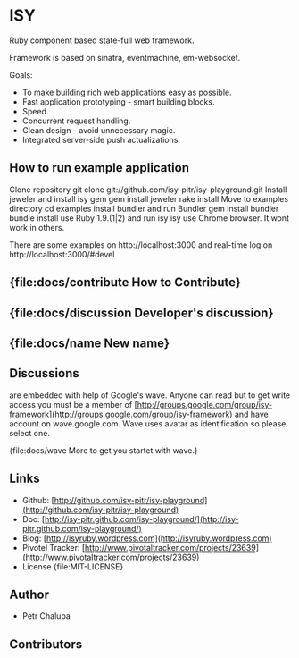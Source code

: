 # ISY

Ruby component based state-full web framework.

Framework is based on sinatra, eventmachine, em-websocket.

Goals:

- To make building rich web applications easy as possible.
- Fast application prototyping - smart building blocks.
- Speed.
- Concurrent request handling.
- Clean design - avoid unnecessary magic.
- Integrated server-side push actualizations.

## How to run example application
Clone repository
    git clone git://github.com/isy-pitr/isy-playground.git
Install jeweler and install isy gem
    gem install jeweler
    rake install
Move to examples directory
    cd examples
install bundler and run Bundler
    gem install bundler
    bundle install
use Ruby 1.9.(1|2) and run isy
    isy
use Chrome browser. It wont work in others.

There are some examples on http://localhost:3000 and real-time log on http://localhost:3000/#devel

## {file:docs/contribute How to Contribute}

## {file:docs/discussion Developer's discussion}

## {file:docs/name New name}

## Discussions

are embedded with help of Google's wave. Anyone can read but to get write access you must be a member of
[http://groups.google.com/group/isy-framework](http://groups.google.com/group/isy-framework) and have account
on wave.google.com. Wave uses avatar as identification so please select one.

{file:docs/wave More to get you startet with wave.}

## Links

- Github: [http://github.com/isy-pitr/isy-playground](http://github.com/isy-pitr/isy-playground)
- Doc: [http://isy-pitr.github.com/isy-playground/](http://isy-pitr.github.com/isy-playground/)
- Blog: [http://isyruby.wordpress.com](http://isyruby.wordpress.com)
- Pivotel Tracker: [http://www.pivotaltracker.com/projects/23639](http://www.pivotaltracker.com/projects/23639)
- License {file:MIT-LICENSE}

## Author

- Petr Chalupa

## Contributors
